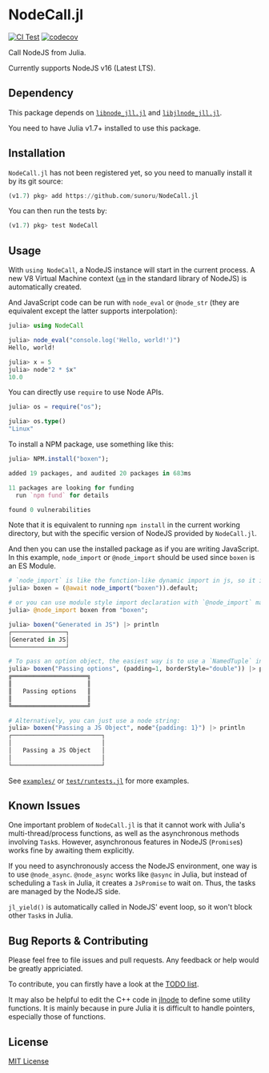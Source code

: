 # NodeCall.jl

[![CI Test](https://github.com/sunoru/NodeCall.jl/actions/workflows/CI.yml/badge.svg)](https://github.com/sunoru/NodeCall.jl/actions/workflows/CI.yml)
[![codecov](https://codecov.io/gh/sunoru/NodeCall.jl/branch/main/graph/badge.svg?token=8VQGZEMHAI)](https://codecov.io/gh/sunoru/NodeCall.jl)

Call NodeJS from Julia.

Currently supports NodeJS v16 (Latest LTS).

## Dependency

This package depends on [`libnode_jll.jl`](https://github.com/JuliaBinaryWrappers/libnode_jll.jl)
and [`libjlnode_jll.jl`](https://github.com/JuliaBinaryWrappers/libjlnode_jll.jl).

You need to have Julia v1.7+ installed to use this package.

## Installation

`NodeCall.jl` has not been registered yet, so you need to manually install it by its git source:

```julia
(v1.7) pkg> add https://github.com/sunoru/NodeCall.jl
```

You can then run the tests by:
```julia
(v1.7) pkg> test NodeCall
```

## Usage

With `using NodeCall`, a NodeJS instance will start in the current process. A new V8 Virtual Machine context
([`vm`](https://nodejs.org/docs/latest-v16.x/api/vm.html) in the standard library of NodeJS)
is automatically created.

And JavaScript code can be run with `node_eval` or `@node_str`
(they are equivalent except the latter supports interpolation):

```julia
julia> using NodeCall

julia> node_eval("console.log('Hello, world!')")
Hello, world!

julia> x = 5
julia> node"2 * $x"
10.0
```

You can directly use `require` to use Node APIs.
```julia
julia> os = require("os");

julia> os.type()
"Linux"
```

To install a NPM package, use something like this:
```julia
julia> NPM.install("boxen");

added 19 packages, and audited 20 packages in 683ms

11 packages are looking for funding
  run `npm fund` for details

found 0 vulnerabilities
```
Note that it is equivalent to running `npm install` in the current working directory, but with
the specific version of NodeJS provided by `NodeCall.jl`.

And then you can use the installed package as if you are writing JavaScript.
In this example, `node_import` or `@node_import` should be used since `boxen` is an ES Module.

```julia
# `node_import` is like the function-like dynamic import in js, so it is asynchronous and should be awaited.
julia> boxen = (@await node_import("boxen")).default;

# or you can use module style import declaration with `@node_import` macro.
julia> @node_import boxen from "boxen";

julia> boxen("Generated in JS") |> println
┌───────────────┐
│Generated in JS│
└───────────────┘

# To pass an option object, the easiest way is to use a `NamedTuple` in Julia:
julia> boxen("Passing options", (padding=1, borderStyle="double")) |> println
╔═════════════════════╗
║                     ║
║   Passing options   ║
║                     ║
╚═════════════════════╝

# Alternatively, you can just use a node string:
julia> boxen("Passing a JS Object", node"{padding: 1}") |> println
┌─────────────────────────┐
│                         │
│   Passing a JS Object   │
│                         │
└─────────────────────────┘
```

See [`examples/`](./examples) or [`test/runtests.jl`](./test/runtests.jl) for more examples.

## Known Issues

One important problem of `NodeCall.jl` is that it cannot work with Julia's
multi-thread/process functions, as well as the asynchronous methods involving `Task`s.
However, asynchronous features in NodeJS (`Promise`s) works fine by
awaiting them explicitly.

If you need to asynchronously access the NodeJS environment, one way is to use `@node_async`.
`@node_async` works like `@async` in Julia, but instead of scheduling a `Task` in Julia,
it creates a `JsPromise` to wait on. Thus, the tasks are managed by the NodeJS side.

`jl_yield()` is automatically called in NodeJS' event loop, so it won't block other `Task`s in Julia.

## Bug Reports & Contributing

Please feel free to file issues and pull requests. Any feedback or help would be greatly appriciated.

To contribute, you can firstly have a look at the [TODO list](https://github.com/sunoru/NodeCall.jl/issues/3).

It may also be helpful to edit the C++ code in [jlnode](https://github.com/sunoru/jlnode)
to define some utility functions.
It is mainly because in pure Julia it is difficult to handle pointers, especially those of functions.

## License

[MIT License](./LICENSE.md)
